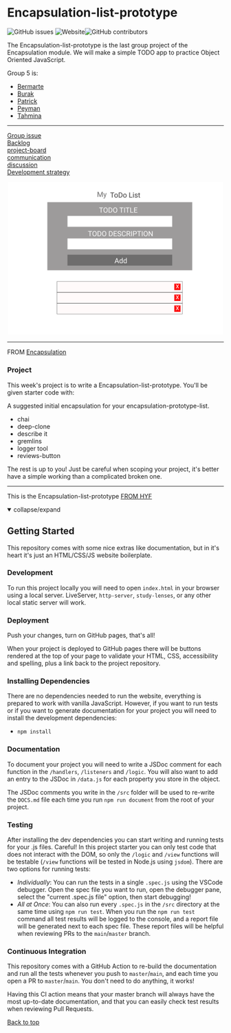 # Encapsulation-list-prototype

![GitHub issues](https://img.shields.io/github/issues/bermarte/encapsulation-list-prototype?style=plastic) ![Website](https://img.shields.io/website?style=plastic&up_message=up&url=https%3A%2F%2Fgithub.com%2Fbermarte%2Fencapsulation-list-prototype)![GitHub contributors](https://img.shields.io/github/contributors/bermarte/encapsulation-list-prototype?style=plastic)

The Encapsulation-list-prototype is the last group project of the Encapsulation module. We will make a simple TODO app to practice Object Oriented JavaScript.



Group 5 is:

- [Bermarte](https://github.com/bermarte)
- [Burak](https://github.com/businan)
- [Patrick](https://github.com/22count22)
- [Peyman](https://github.com/peymanshahmarimikaeeldarehsi)
- [Tahmina](https://github.com/tahminarasoli/)

---

[Group issue](https://github.com/HackYourFutureBelgium/class-11-12/issues/250)  
[Backlog](https://github.com/bermarte/encapsulation-list-prototype/blob/master/project-planning/backlog.md)  
[project-board](https://github.com/bermarte/encapsulation-list-prototype/projects/1)  
[communication](https://github.com/bermarte/encapsulation-list-prototype/blob/master/project-planning/communication.md)  
[discussion](https://github.com/bermarte/encapsulation-list-prototype/discussions/1)  
[Development strategy](https://github.com/bermarte/encapsulation-list-prototype/blob/master/project-planning/development-strategy.md)

 <p style="text-align:center;"><img src="./public/assets/wireframe.png" alt="figma file" width="500"> </p>

---

FROM [Encapsulation](https://github.com/HackYourFutureBelgium/encapsulation)

### Project

This week's project is to write a Encapsulation-list-prototype. You'll be given starter code with:

A suggested initial encapsulation for your encapsulation-prototype-list.

- chai
- deep-clone
- describe it
- gremlins
- logger tool
- reviews-button

The rest is up to you! Just be careful when scoping your project, it's better have a simple working than a complicated broken one.

---

This is the Encapsulation-list-prototype [FROM HYF](https://github.com/bermarte/encapsulation-list-prototype)

<details open>
<summary>collapse/expand</summary>

## Getting Started

This repository comes with some nice extras like documentation, but in it's heart it's just an HTML/CSS/JS website boilerplate.

### Development

To run this project locally you will need to open `index.html` in your browser using a local server. LiveServer, `http-server`, `study-lenses`, or any other local static server will work.

### Deployment

Push your changes, turn on GitHub pages, that's all!

When your project is deployed to GitHub pages there will be buttons rendered at the top of your page to validate your HTML, CSS, accessibility and spelling, plus a link back to the project repository.

### Installing Dependencies

There are no dependencies needed to run the website, everything is prepared to work with vanilla JavaScript. However, if you want to run tests or if you want to generate documentation for your project you will need to install the development dependencies:

- `npm install`

### Documentation

To document your project you will need to write a JSDoc comment for each function in the `/handlers`, `/listeners` and `/logic`. You will also want to add an entry to the JSDoc in `/data.js` for each property you store in the object.

The JSDoc comments you write in the `/src` folder will be used to re-write the `DOCS.md` file each time you run `npm run document` from the root of your project.

### Testing

After installing the dev dependencies you can start writing and running tests for your .js files. Careful! In this project starter you can only test code that does not interact with the DOM, so only the `/logic` and `/view` functions will be testable (`/view` functions will be tested in Node.js using `jsdom`). There are two options for running tests:

- _Individually_: You can run the tests in a single `.spec.js` using the VSCode debugger. Open the spec file you want to run, open the debugger pane, select the "current .spec.js file" option, then start debugging!
- _All at Once_: You can also run every `.spec.js` in the `/src` directory at the same time using `npm run test`. When you run the `npm run test` command all test results will be logged to the console, and a report file will be generated next to each spec file. These report files will be helpful when reviewing PRs to the `main`/`master` branch.

### Continuous Integration

This repository comes with a GitHub Action to re-build the documentation and run all the tests whenever you push to `master`/`main`, and each time you open a PR to `master`/`main`. You don't need to do anything, it works!

Having this CI action means that your master branch will always have the most up-to-date documentation, and that you can easily check test results when reviewing Pull Requests.

</details>

[Back to top ](#Encapsulation-list-prototype)
